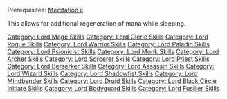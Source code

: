 Prerequisites: [Meditation ii](Meditation_II "wikilink")

This allows for additional regeneration of mana while sleeping.

[Category: Lord Mage Skills](Category:_Lord_Mage_Skills "wikilink")
[Category: Lord Cleric Skills](Category:_Lord_Cleric_Skills "wikilink")
[Category: Lord Rogue Skills](Category:_Lord_Rogue_Skills "wikilink")
[Category: Lord Warrior
Skills](Category:_Lord_Warrior_Skills "wikilink") [Category: Lord
Paladin Skills](Category:_Lord_Paladin_Skills "wikilink") [Category:
Lord Psionicist Skills](Category:_Lord_Psionicist_Skills "wikilink")
[Category: Lord Monk Skills](Category:_Lord_Monk_Skills "wikilink")
[Category: Lord Archer Skills](Category:_Lord_Archer_Skills "wikilink")
[Category: Lord Sorcerer
Skills](Category:_Lord_Sorcerer_Skills "wikilink") [Category: Lord
Priest Skills](Category:_Lord_Priest_Skills "wikilink") [Category: Lord
Berserker Skills](Category:_Lord_Berserker_Skills "wikilink") [Category:
Lord Assassin Skills](Category:_Lord_Assassin_Skills "wikilink")
[Category: Lord Wizard Skills](Category:_Lord_Wizard_Skills "wikilink")
[Category: Lord Shadowfist
Skills](Category:_Lord_Shadowfist_Skills "wikilink") [Category: Lord
Mindbender Skills](Category:_Lord_Mindbender_Skills "wikilink")
[Category: Lord Druid Skills](Category:_Lord_Druid_Skills "wikilink")
[Category: Lord Black Circle Initiate
Skills](Category:_Lord_Black_Circle_Initiate_Skills "wikilink")
[Category: Lord Bodyguard
Skills](Category:_Lord_Bodyguard_Skills "wikilink") [Category: Lord
Fusilier Skills](Category:_Lord_Fusilier_Skills "wikilink")
